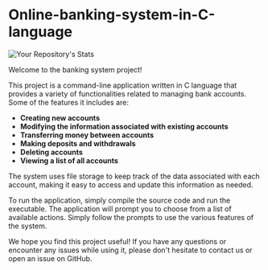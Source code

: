 # Online-banking-system-in-C-language
![Your Repository's Stats](https://github-readme-stats.vercel.app/api?username=Sameer-Verse&show_icons=true)

Welcome to the banking system project!

This project is a command-line application written in C language that provides a variety of functionalities related to managing bank accounts. Some of the features it includes are:

* **Creating new accounts**<br />
* **Modifying the information associated with existing accounts**<br />
* **Transferring money between accounts**<br />
* **Making deposits and withdrawals**<br />
* **Deleting accounts**<br />
* **Viewing a list of all accounts**<br />


The system uses file storage to keep track of the data associated with each account, making it easy to access and update this information as needed.

To run the application, simply compile the source code and run the executable. The application will prompt you to choose from a list of available actions. Simply follow the prompts to use the various features of the system.

We hope you find this project useful! If you have any questions or encounter any issues while using it, please don't hesitate to contact us or open an issue on GitHub.
